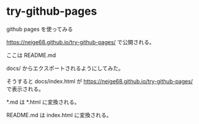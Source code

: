 # try-github-pages
github pages を使ってみる

https://neige68.github.io/try-github-pages/
で公開される。

ここは README.md

docs/ からエクスポートされるようにしてみた。

そうすると docs/index.html が https://neige68.github.io/try-github-pages/ で表示される。

*.md は *.html に変換される。

README.md は index.html に変換される。
